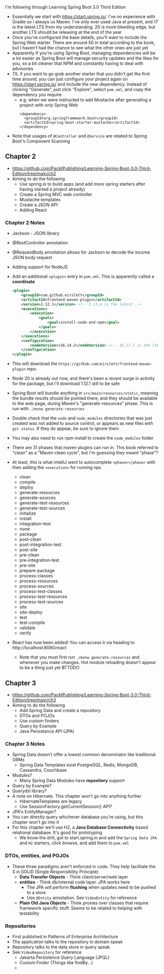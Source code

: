 I'm following through Learning Spring Boot 3.0 Third Edition

- Essentially we start with https://start.spring.io/. I've no experience with Gradle so I always us Maven. I've only ever used Java at present, and 17 is the latest LTS from my understanding. 20 is more bleeding edge, but another LTS should be releasing at the end of the year
- Once you've configured the base details, you'll want to include the Spring Web starter. There are around 50 in total according to the book, but I haven't had the chance to see what the other ones are just yet
- Apparently if you're using Spring Boot, managing dependencies will be a lot easier as Spring Boot will manage security updates and the likes for you, so a bit cleaner that NPM and constantly having to deal with advisories
- TIL if you want to go grab another starter that you didn't get the first time around, you can just configure your project again on https://start.spring.io/ and include the new dependency. Instead of clicking "Generate", just click "Explore", select `pom.xml`, and copy the dependency you require
  - e.g. when we were instructed to add Mustache after generating a project with only Spring Web
    ```
    <dependency>
      <groupId>org.springframework.boot</groupId>
      <artifactId>spring-boot-starter-mustache</artifactId>
    </dependency>
    ```
- Note that usages of `@Controller` and `@Service` are related to Spring Boot's Component Scanning

## Chapter 2 ##
- https://github.com/PacktPublishing/Learning-Spring-Boot-3.0-Third-Edition/tree/main/ch2
- Aiming to do the following
  - Use spring.io to build apps (and add more spring starters after having started a project already)
  - Create a Spring MVC web controller
  - Mustache templates
  - Create a JSON API
  - Adding React

### Chapter 2 Notes ###
- Jackson - JSON library
- @RestController annotation
- @RequestBody annotation allows for Jackson to decode the income JSON body request

- Adding support for NodeJS
- Add an additional `<plugin>` entry in `pom.xml`. This is apparently called a **coordinate**
  ```xml
  <plugin>
      <groupId>com.github.eirslett</groupId>
      <artifactId>frontend-maven-plugin</artifactId>
      <version>1.12.1</version> <!-- 1.13.4 is the latest -->
      <executions>
          <execution>
              <goals>
                  <goal>install-node-and-npm</goal>
              </goals>
          </execution>
      </executions>
      <configuration>
          <nodeVersion>v16.14.2</nodeVersion> <!-- 18.17.1 is the latest -->
      </configuration>
  </plugin>
  ```
- This will download the `https://github.com/eirslett/frontend-maven-plugin` repo.
- Node 20 is already out now, and there's been a recent surge in activity for the package, but I'll download 1.12.1 still to be safe
- Spring Boot will bundle anything in `src/main/resources/static`, meaning the bundle results should be pointed there, and they should be available to the web page, during Maven's "generate-resources" phase. This is run with `./mvnw generate-resources`
- Double check that the `node` and `node_modules` directories that was just created was not added to source control, or appears as new files with `git status`. If they do appear, be sure to ignore them
- You may also need to run npm install to create the `node_modules` folder
- There are 31 phases that maven plugins can run in. This book referred to "clean" as a "Maven clean cycle", but I'm guessing they meant "phase"?
- At least, this is what intelliJ went to autocomplete `<phase></phase>` with then adding the `<execution>` for running npx
  - clean
  - compile
  - deploy
  - generate-resources
  - generate-sources
  - generate-test-resources
  - generate-test-sources
  - initialize
  - install
  - integration-test
  - none
  - package
  - post-clean
  - post-integration-test
  - post-site
  - pre-clean
  - pre-integration-test
  - pre-site
  - prepare-package
  - process-classes
  - process-resources
  - process-sources
  - process-test-classes
  - process-test-resources
  - process-test-sources
  - site
  - site-deploy
  - test
  - test-compile
  - validate
  - verify
- React has now been added! You can access it via heading to http://localhost:8080/react
  - Note that you must first run `./mvnw generate-resources` and whenever you make changes. Hot module reloading doesn't appear to be a thing just yet BTTODO

## Chapter 3 ##
- https://github.com/PacktPublishing/Learning-Spring-Boot-3.0-Third-Edition/tree/main/ch3
- Aiming to do the following
  - Add Spring Data and create a repository
  - DTOs and POJOs
  - Use custom finders
  - Query by Example
  - Java Persistance API (JPA)

### Chapter 3 Notes ###
- Spring Data doesn't offer a lowest common denominator like traditional ORMs
  - Spring Data Templates exist PostgreSQL, Redis, MongoDB, Cassandra, Couchbase
- Modules?
  - Many Spring Data Modules have **repository** support
- Query by Example?
- Querydsl library?
- A note on Hibernate. This chapter won't go into anything further
  - HibernateTemplates are legacy
  - Use SessionFactory.getCurrentSession() API?
- JPA's EntityManager?
- You can directly query whichever database you're using, but this chapter won't go into it
- For this chapter we'll use H2, a **Java Database Connectivity** based relational database. It's good for prototyping
  - We know the drill, got to start.spring.io and add the `Spring Data JPA` and `H2` starters, click browse, and add them to `pom.xml`

### DTOs, entities, and POJOs ###
- These three paradigms aren't enforced in code. They help facilitate the S in SOLID (Single Responsibility Principle)
  - **Data Transfer Objects** - Think client/server/web layer
  - **entities** - Think db/internal code layer. JPA works here
    - The JPA will perform **flushing** when updates need to be pushed to a store
    - Use `@Entity` annotation. See `VideoEntity` for reference
  - **Plain Old Java Objects** - Think proxies over classes that require framework specific stuff. Seems to be related to helping with testability

### Repositories ###
- First published in Patterns of Enterprise Architecture
- The application talks to the repository in domain speak
- Repository talks to the data store in query speak
- See `VideoRepository` for reference
  - Jakarta Persistence Query Language (JPQL)
  - Custom Finder (Things like findBy...)
  - 